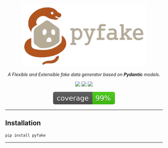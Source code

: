 <p align="center">
  <a href="https://github.com/Mukhopadhyay/pyfake"><img src="./assets/logo.png" alt="FastAPI" ></a>
</p>

<p align="center">
<i>A Flexible and Extensible fake data generator based on <strong>Pydantic</strong> models.</i>
</p>

<p align="center">
<img src="https://img.shields.io/pypi/v/pyfake?pypiBaseUrl=https%3A%2F%2Fpypi.org&style=for-the-badge"/> <img src="https://img.shields.io/badge/python-3670A0?style=for-the-badge&logo=python&logoColor=ffdd54"/> <img src="https://img.shields.io/endpoint?url=https://raw.githubusercontent.com/pydantic/pydantic/main/docs/badge/v2.json&style=for-the-badge"/>
</p>

<p align="center">
<img src="./assets/coverage.svg"/>
</p>

---

## Installation

```bash
pip install pyfake
```

---
